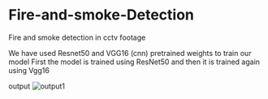 # Fire-and-smoke-Detection
Fire and smoke detection in cctv footage

We have used Resnet50 and VGG16 (cnn) pretrained weights to train our model
First the model is trained using ResNet50 and then it is trained again using Vgg16

output
![output1](https://user-images.githubusercontent.com/42070117/80646105-c0eafe00-8a89-11ea-851f-ec3ed4df3ccd.png)
